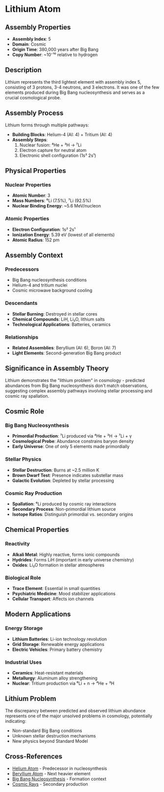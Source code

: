 # Lithium Atom

## Assembly Properties
- **Assembly Index**: 5
- **Domain**: Cosmic
- **Origin Time**: 380,000 years after Big Bang
- **Copy Number**: ~10⁻¹⁰ relative to hydrogen

## Description

Lithium represents the third lightest element with assembly index 5, consisting of 3 protons, 3-4 neutrons, and 3 electrons. It was one of the few elements produced during Big Bang nucleosynthesis and serves as a crucial cosmological probe.

## Assembly Process

Lithium forms through multiple pathways:
- **Building Blocks**: Helium-4 (AI: 4) + Tritium (AI: 4)
- **Assembly Steps**:
  1. Nuclear fusion: ⁴He + ³H → ⁷Li
  2. Electron capture for neutral atom
  3. Electronic shell configuration (1s² 2s¹)

## Physical Properties

### Nuclear Properties
- **Atomic Number**: 3
- **Mass Numbers**: ⁶Li (7.5%), ⁷Li (92.5%)
- **Nuclear Binding Energy**: ~5.6 MeV/nucleon

### Atomic Properties
- **Electron Configuration**: 1s² 2s¹
- **Ionization Energy**: 5.39 eV (lowest of all elements)
- **Atomic Radius**: 152 pm

## Assembly Context

### Predecessors
- Big Bang nucleosynthesis conditions
- Helium-4 and tritium nuclei
- Cosmic microwave background cooling

### Descendants
- **Stellar Burning**: Destroyed in stellar cores
- **Chemical Compounds**: LiH, Li₂O, lithium salts
- **Technological Applications**: Batteries, ceramics

### Relationships
- **Related Assemblies**: Beryllium (AI: 6), Boron (AI: 7)
- **Light Elements**: Second-generation Big Bang product

## Significance in Assembly Theory

Lithium demonstrates the "lithium problem" in cosmology - predicted abundances from Big Bang nucleosynthesis don't match observations, suggesting complex assembly pathways involving stellar processing and cosmic ray spallation.

## Cosmic Role

### Big Bang Nucleosynthesis
- **Primordial Production**: ⁷Li produced via ⁴He + ³H → ⁷Li + γ
- **Cosmological Probe**: Abundance constrains baryon density
- **Early Universe**: One of only 5 elements made primordially

### Stellar Physics
- **Stellar Destruction**: Burns at ~2.5 million K
- **Brown Dwarf Test**: Presence indicates substellar mass
- **Galactic Evolution**: Depleted by stellar processing

### Cosmic Ray Production
- **Spallation**: ⁶Li produced by cosmic ray interactions
- **Secondary Process**: Non-primordial lithium source
- **Isotope Ratios**: Distinguish primordial vs. secondary origins

## Chemical Properties

### Reactivity
- **Alkali Metal**: Highly reactive, forms ionic compounds
- **Hydrides**: Forms LiH (important in early universe chemistry)
- **Oxides**: Li₂O formation in stellar atmospheres

### Biological Role
- **Trace Element**: Essential in small quantities
- **Psychiatric Medicine**: Mood stabilizer applications
- **Cellular Transport**: Affects ion channels

## Modern Applications

### Energy Storage
- **Lithium Batteries**: Li-ion technology revolution
- **Grid Storage**: Renewable energy applications
- **Electric Vehicles**: Primary battery chemistry

### Industrial Uses
- **Ceramics**: Heat-resistant materials
- **Metallurgy**: Aluminum alloy strengthening
- **Nuclear**: Tritium production via ⁶Li + n → ⁴He + ³H

## Lithium Problem

The discrepancy between predicted and observed lithium abundance represents one of the major unsolved problems in cosmology, potentially indicating:
- Non-standard Big Bang conditions
- Unknown stellar destruction mechanisms
- New physics beyond Standard Model

## Cross-References

- [Helium Atom](/domains/cosmic/atoms/helium.md) - Predecessor in nucleosynthesis
- [Beryllium Atom](/domains/cosmic/atoms/beryllium.md) - Next heavier element
- [Big Bang Nucleosynthesis](/theory/cosmology/nucleosynthesis.md) - Formation context
- [Cosmic Rays](/domains/cosmic/phenomena/cosmic_rays.md) - Secondary production